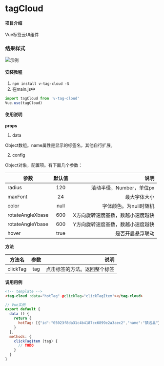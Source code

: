 # tagCloud

#### 项目介绍
Vue标签云UI组件

### 结果样式
![示例](http://oztg5bt5t.bkt.clouddn.com//blog/images/tagCloud%E7%A4%BA%E4%BE%8B.gif)
#### 安装教程

1. ```npm install v-tag-cloud -S```
2. 在main.js中
```js
import tagCloud from 'v-tag-cloud'
Vue.use(tagCloud)
```

#### 使用说明

**props**
1. data

Object数组。name属性是显示的标签名，其他自行扩展。

2. config

Object对象，配置项。有下面几个参数：


|参数|默认值|说明|
|- | :-: | -:|
|radius|120|滚动半径，Number，单位px|
|maxFont|24|最大字体大小|
|color|null|字体颜色。为null时随机|
|rotateAngleXbase|600|X方向旋转速度基数，数越小速度越快|
|rotateAngleYbase|600|Y方向旋转速度基数，数越小速度越快|
|hover|true|是否开启悬浮联动|

**方法**

|方法名|参数|说明|
|- | :-: | -:|
|clickTag|tag|点击标签的方法。返回整个标签|

**调用用例**

```html
<!-- template -->
<tag-cloud :data="hotTag" @clickTag="clickTagItem"></tag-cloud>
```

```js
// Vue实例
export default {
  data () {
    return {
      hotTag: [{"id":"05023f8da31c4b4187cc6899e2a3aec2","name":"镇远县"},{"id":"0ef028e5278f4f5ca31f99f1bd22b1cc","name":"剑河县"},{"id":"1a32ef04d3c548eaa6777abb46da32f2","name":"台江县"},{"id":"2c26488325bd493687d16315fe0e5fdd","name":"岑巩县"},{"id":"3a786111828a4b9f89ae9da25753eedd","name":"黎平"},{"id":"4ed593eed91b4244969995237f5c96c5","name":"丹寨县"},{"id":"615d2c178f1a47cb8d473823e74f5386","name":"凯里市"},{"id":"76f652df03db43349272a9aff492b065","name":"榕江县"},{"id":"8ff29d0d35e548feb945063b34ed9c9b","name":"黄平县"},{"id":"a8ac2170008746fdadc05ea461bc5e37","name":"雷山县"}]
    }
  },
  methods: {
    clickTagItem (tag) {
      // TODO
    }
  }
}
```
